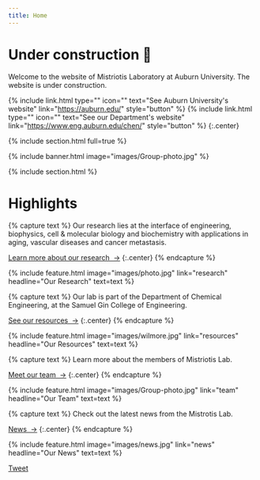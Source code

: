 ```yaml
---
title: Home
---
```


# Under construction 🚧


Welcome to the website of Mistriotis Laboratory at Auburn University. The website is under construction.
 
{%
  include link.html
  type=""
  icon=""
  text="See Auburn University's website"
  link="https://auburn.edu/"
  style="button"
%}
{%
  include link.html
  type=""
  icon=""
  text="See our Department's website"
  link="https://www.eng.auburn.edu/chen/"
  style="button"
%}
{:.center}

{% include section.html full=true %}

{% include banner.html image="images/Group-photo.jpg" %}

{% include section.html %}

# Highlights

{% capture text %}
Our research lies at the interface of engineering, biophysics, cell & molecular biology and biochemistry with applications in aging, vascular diseases and cancer metastasis.

[Learn more about our research &nbsp;→](research)
{:.center}
{% endcapture %}

{%
  include feature.html
  image="images/photo.jpg"
  link="research"
  headline="Our Research"
  text=text
%}

{% capture text %}
Our lab is part of the Department of Chemical Engineering, at the Samuel Gin College of Engineering.

[See our resources &nbsp;→](resources)
{:.center}
{% endcapture %}

{%
  include feature.html
  image="images/wilmore.jpg"
  link="resources"
  headline="Our Resources"
  text=text
%}

{% capture text %}
Learn more about the members of Mistriotis Lab.

[Meet our team &nbsp;→](team)
{:.center}
{% endcapture %}

{%
  include feature.html
  image="images/Group-photo.jpg"
  link="team"
  headline="Our Team"
  text=text
%}

{% capture text %}
Check out the latest news from the Mistrotis Lab.

[News &nbsp;→](news)
{:.center}
{% endcapture %}

{%
  include feature.html
  image="images/news.jpg"
  link="news"
  headline="Our News"
  text=text
%}

<a href="https://twitter.com/share?ref_src=twsrc%5Etfw" class="twitter-share-button" data-show-count="false">Tweet</a><script async src="https://platform.twitter.com/widgets.js" charset="utf-8"></script>
